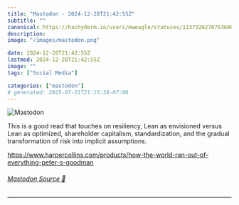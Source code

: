 ```yaml
---
title: "Mastodon - 2024-12-28T21:42:55Z"
subtitle: ""
canonical: https://hachyderm.io/users/mweagle/statuses/113732627676369004
description:
image: "/images/mastodon.png"

date: 2024-12-28T21:42:55Z
lastmod: 2024-12-28T21:42:55Z
image: ""
tags: ["Social Media"]

categories: ["mastodon"]
# generated: 2025-07-21T21:15:38-07:00
---
```

![Mastodon](/images/mastodon.png)

<p>This is a good read that touches on resiliency, Lean as envisioned versus Lean as optimized, shareholder capitalism, standardization, and the gradual transformation of risk into implicit assumptions. </p><p><a href="https://www.harpercollins.com/products/how-the-world-ran-out-of-everything-peter-s-goodman" target="_blank" rel="nofollow noopener noreferrer" translate="no"><span class="invisible">https://www.</span><span class="ellipsis">harpercollins.com/products/how</span><span class="invisible">-the-world-ran-out-of-everything-peter-s-goodman</span></a></p>


###### [Mastodon Source 🐘](https://hachyderm.io/@mweagle/113732627676369004)

___
